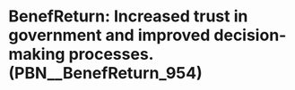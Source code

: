 # BenefReturn: __Increased trust in government and improved decision-making processes.__ (PBN__BenefReturn_954)

